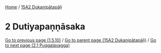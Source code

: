 
[Home](/) / [15A2 Dukanipātapāḷi](../15A2.md)

# 2 Dutiyapaṇṇāsaka


[Go to previous page (1.5.10)](1/1.5/1.5.10.md) / [Go to parent page (15A2 Dukanipātapāḷi)](0.md) / [Go to next page (2.1 Puggalavagga)](2/2.1.md)



